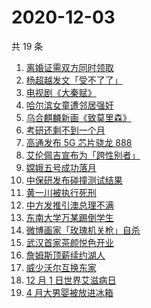 # 2020-12-03

共 19 条

<!-- BEGIN -->
<!-- 最后更新时间 Thu Dec 03 2020 23:03:58 GMT+0800 (CST) -->

1. [离婚证需双方同时领取](https://www.zhihu.com/search?q=离婚冷静期)
2. [杨超越发文「受不了了」](https://www.zhihu.com/search?q=杨超越)
3. [电视剧《大秦赋》](https://www.zhihu.com/search?q=大秦赋)
4. [哈尔滨女童遭邻居强奸](https://www.zhihu.com/search?q=哈尔滨女童)
5. [乌合麒麟新画《致莫里森》](https://www.zhihu.com/search?q=致莫里森)
6. [考研还剩不到一个月](https://www.zhihu.com/search?q=考研)
7. [高通发布 5G 芯片骁龙 888](https://www.zhihu.com/search?q=骁龙888)
8. [艾伦佩吉宣布为「跨性别者」](https://www.zhihu.com/search?q=跨性别者)
9. [嫦娥五号成功落月](https://www.zhihu.com/search?q=嫦娥五号)
10. [中保研发布碰撞测试结果](https://www.zhihu.com/search?q=中保研)
11. [黄一川被执行死刑](https://www.zhihu.com/search?q=黄一川)
12. [中方发推引澳总理不满](https://www.zhihu.com/search?q=澳大利亚阿富汗)
13. [东南大学万某踢倒学生](https://www.zhihu.com/search?q=东南大学万思远)
14. [微博画家「玫瑰机关枪」自杀](https://www.zhihu.com/search?q=玫瑰机关枪)
15. [武汉首家茶颜悦色开业](https://www.zhihu.com/search?q=茶颜悦色)
16. [詹姆斯顶薪续约湖人](https://www.zhihu.com/search?q=詹姆斯)
17. [威少沃尔互换东家](https://www.zhihu.com/search?q=威少)
18. [12 月 1 日世界艾滋病日](https://www.zhihu.com/search?q=艾滋病)
19. [4 月大男婴被放进冰箱](https://www.zhihu.com/search?q=男婴冰箱)

<!-- END -->
